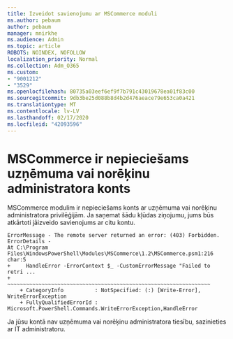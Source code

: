```yaml
---
title: Izveidot savienojumu ar MSCommerce moduli
ms.author: pebaum
author: pebaum
manager: mnirkhe
ms.audience: Admin
ms.topic: article
ROBOTS: NOINDEX, NOFOLLOW
localization_priority: Normal
ms.collection: Adm_O365
ms.custom:
- "9001212"
- "3529"
ms.openlocfilehash: 80735a03eef6ef9f7b791c43019678ea01f83c00
ms.sourcegitcommit: 9db3be25d088b8d4b2d476aeace79e653ca0a421
ms.translationtype: MT
ms.contentlocale: lv-LV
ms.lasthandoff: 02/17/2020
ms.locfileid: "42093596"
---
```

# <a name="mscommerce-requires-a-company-or-billing-administrator-account"></a>MSCommerce ir nepieciešams uzņēmuma vai norēķinu administratora konts

MSCommerce modulim ir nepieciešams konts ar uzņēmuma vai norēķinu administratora privilēģijām. Ja saņemat šādu kļūdas ziņojumu, jums būs atkārtoti jāizveido savienojums ar citu kontu.

    ErrorMessage - The remote server returned an error: (403) Forbidden. ErrorDetails - 
    At C:\Program Files\WindowsPowerShell\Modules\MSCommerce\1.2\MSCommerce.psm1:216 char:5
    +     HandleError -ErrorContext $_ -CustomErrorMessage "Failed to retri ...
    +     ~~~~~~~~~~~~~~~~~~~~~~~~~~~~~~~~~~~~~~~~~~~~~~~~~~~~~~~~~~~~~~~~~
        + CategoryInfo          : NotSpecified: (:) [Write-Error], WriteErrorException
        + FullyQualifiedErrorId : Microsoft.PowerShell.Commands.WriteErrorException,HandleError

Ja jūsu kontā nav uzņēmuma vai norēķinu administratora tiesību, sazinieties ar IT administratoru.

